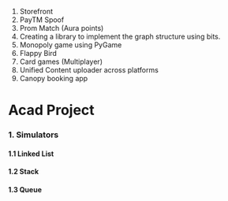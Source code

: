 1. Storefront
2. PayTM Spoof
3. Prom Match (Aura points)
4. Creating a library to implement the graph structure using bits.
5. Monopoly game using PyGame
6. Flappy Bird
7. Card games (Multiplayer)
8. Unified Content uploader across platforms
9. Canopy booking app

# Acad Project
### 1. Simulators
#### 1.1 Linked List
#### 1.2 Stack
#### 1.3 Queue

